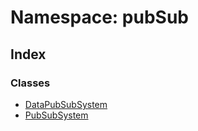 # Namespace: pubSub

## Index

### Classes

- [DataPubSubSystem](classes/class.DataPubSubSystem.md)
- [PubSubSystem](classes/class.PubSubSystem.md)
